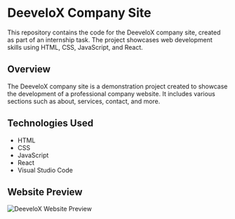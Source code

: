 # DeeveloX Company Site

This repository contains the code for the DeeveloX company site, created as part of an internship task. The project showcases web development skills using HTML, CSS, JavaScript, and React.

## Overview
The DeeveloX company site is a demonstration project created to showcase the development of a professional company website. It includes various sections such as about, services, contact, and more.

## Technologies Used
- HTML
- CSS
- JavaScript
- React
- Visual Studio Code

## Website Preview
![DeeveloX Website Preview](./[images/image_name.jpg](https://github.com/anshu0714/DeeveloX-Demonstration-Website/blob/main/Screenshot%202024-08-03%20235238.png))

